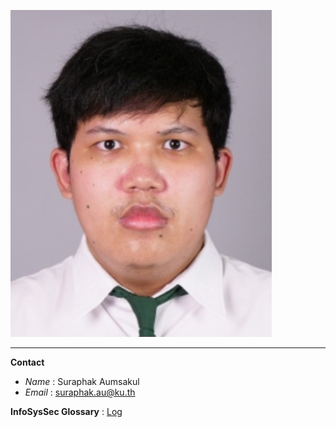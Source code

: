 ![Alt text](images/Screenshot_20241209_140948_NisitKU.jpg)

---

**Contact**
- *Name* : Suraphak Aumsakul
- *Email* : suraphak.au@ku.th

**InfoSysSec Glossary** : [Log](/Log.md)
